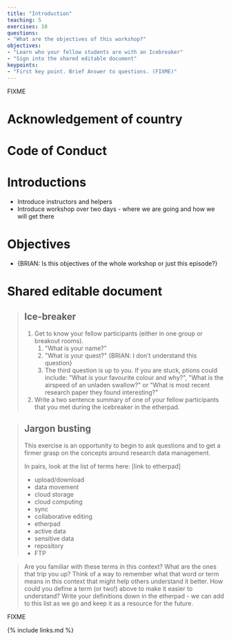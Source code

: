 ```yaml
---
title: "Introduction"
teaching: 5
exercises: 10
questions:
- "What are the objectives of this workshop?"
objectives:
- "Learn who your fellow students are with an Icebreaker"
- "Sign into the shared editable document"
keypoints:
- "First key point. Brief Answer to questions. (FIXME)"
---
```

FIXME



# Acknowledgement of country

# Code of Conduct

# Introductions

* Introduce instructors and helpers
* Introduce workshop over two days - where we are going and how we will get there

# Objectives

* {BRIAN: Is this objectives of the whole workshop or just this episode?}

# Shared editable document

> ## Ice-breaker
>
> 1. Get to know your fellow participants (either in one group or breakout rooms).
>    1. "What is your name?"
>    1. "What is your quest?" {BRIAN: I don't understand this question}
>    1. The third question is up to you. If you are stuck, ptions could include: "What is your favourite colour and why?", "What is the airspeed of an unladen swallow?" or "What is most recent research paper they found interesting?"
> 1. Write a two sentence summary of one of your fellow participants that you met during the icebreaker in the etherpad.


> ## Jargon busting
> This exercise is an opportunity to begin to ask questions and to get a firmer grasp on the concepts around research data management.
>
> In pairs, look at the list of terms here: [link to etherpad]
>
>* upload/download
>* data movement
>* cloud storage
>* cloud computing
>* sync
>* collaborative editing
>* etherpad
>* active data
>* sensitive data
>* repository
>* FTP

> Are you familiar with these terms in this context? What are the ones that trip you up? Think of a way to remember what that word or term means in this context that might help others understand it better. How could you define a term (or two!) above to make it easier to understand? Write your definitions down in the etherpad - we can add to this list as we go and keep it as a resource for the future.

FIXME











{% include links.md %}
